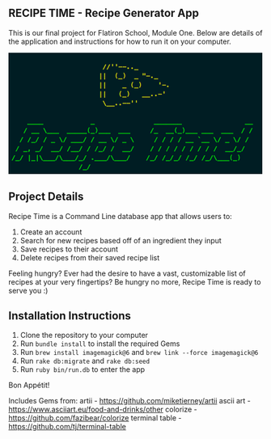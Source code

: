 RECIPE TIME - Recipe Generator App
------

This is our final project for Flatiron School, Module One. Below are details of the application and instructions for how to run it on your computer.

![recipe time welcome screen](https://github.com/adriennemiller/module-one-final-project-guidelines-seattle-web-career-021819/blob/master/recipe-time.png)

Project Details
------

Recipe Time is a Command Line database app that allows users to:
1. Create an account
2. Search for new recipes based off of an ingredient they input
3. Save recipes to their account
4. Delete recipes from their saved recipe list

Feeling hungry? Ever had the desire to have a vast, customizable list of recipes at your very fingertips?
Be hungry no more, Recipe Time is ready to serve you :)


Installation Instructions
-------------------------------------

1. Clone the repository to your computer
2. Run ```bundle install``` to install the required Gems
3. Run ```brew install imagemagick@6``` and ```brew link --force imagemagick@6```
3. Run ```rake db:migrate``` and ```rake db:seed```
4. Run ```ruby bin/run.db``` to enter the app

Bon Appétit!

Includes Gems from: 
artii - https://github.com/miketierney/artii 
ascii art - https://www.asciiart.eu/food-and-drinks/other 
colorize - https://github.com/fazibear/colorize
terminal table - https://github.com/tj/terminal-table
